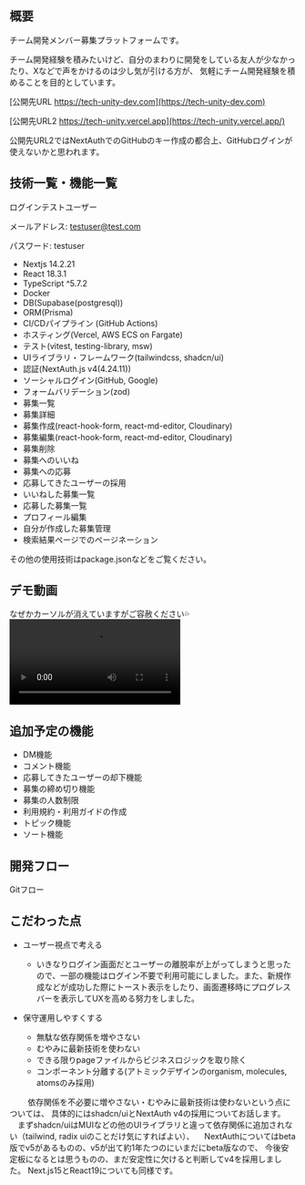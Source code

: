 ## 概要

チーム開発メンバー募集プラットフォームです。

チーム開発経験を積みたいけど、自分のまわりに開発をしている友人が少なかったり、Xなどで声をかけるのは少し気が引ける方が、
気軽にチーム開発経験を積めることを目的としています。

[公開先URL https://tech-unity-dev.com](https://tech-unity-dev.com)

[公開先URL2 https://tech-unity.vercel.app](https://tech-unity.vercel.app/)

公開先URL2ではNextAuthでのGitHubのキー作成の都合上、GitHubログインが使えないかと思われます。

## 技術一覧・機能一覧

ログインテストユーザー

メールアドレス: testuser@test.com

パスワード: testuser

- Nextjs 14.2.21
- React 18.3.1
- TypeScript ^5.7.2
- Docker
- DB(Supabase(postgresql))
- ORM(Prisma)
- CI/CDパイプライン (GitHub Actions)
- ホスティング(Vercel, AWS ECS on Fargate)
- テスト(vitest, testing-library, msw)
- UIライブラリ・フレームワーク(tailwindcss, shadcn/ui)
- 認証(NextAuth.js v4(4.24.11))
- ソーシャルログイン(GitHub, Google)
- フォームバリデーション(zod)
- 募集一覧
- 募集詳細
- 募集作成(react-hook-form, react-md-editor, Cloudinary)
- 募集編集(react-hook-form, react-md-editor, Cloudinary)
- 募集削除
- 募集へのいいね
- 募集への応募
- 応募してきたユーザーの採用
- いいねした募集一覧
- 応募した募集一覧
- プロフィール編集
- 自分が作成した募集管理
- 検索結果ページでのページネーション

その他の使用技術はpackage.jsonなどをご覧ください。

## デモ動画
なぜかカーソルが消えていますがご容赦ください💦
<video src="https://github.com/user-attachments/assets/ad60108b-65f0-45d9-b230-8008ecf7999e"></video>

## 追加予定の機能

- DM機能
- コメント機能
- 応募してきたユーザーの却下機能
- 募集の締め切り機能
- 募集の人数制限
- 利用規約・利用ガイドの作成
- トピック機能
- ソート機能

## 開発フロー
Gitフロー

## こだわった点

- ユーザー視点で考える
  - いきなりログイン画面だとユーザーの離脱率が上がってしまうと思ったので、一部の機能はログイン不要で利用可能にしました。また、新規作成などが成功した際にトースト表示をしたり、画面遷移時にプログレスバーを表示してUXを高める努力をしました。
  
- 保守運用しやすくする
  - 無駄な依存関係を増やさない
  - むやみに最新技術を使わない
  - できる限りpageファイルからビジネスロジックを取り除く
  - コンポーネント分離する(アトミックデザインのorganism, molecules, atomsのみ採用)

　
　依存関係を不必要に増やさない・むやみに最新技術は使わないという点については、
具体的にはshadcn/uiとNextAuth v4の採用についてお話します。
　まずshadcn/uiはMUIなどの他のUIライブラリと違って依存関係に追加されない（tailwind, radix uiのことだけ気にすればよい）、
　NextAuthについてはbeta版でv5があるものの、v5が出て約1年たつのにいまだにbeta版なので、
今後安定板になるとは思うものの、まだ安定性に欠けると判断してv4を採用しました。
Next.js15とReact19についても同様です。


